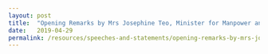 ```yaml
---
layout: post
title:  "Opening Remarks by Mrs Josephine Teo, Minister for Manpower and Second Minister for Home Affairs at the Singapore Conference on the Future of Work"
date:   2019-04-29
permalink: /resources/speeches-and-statements/opening-remarks-by-mrs-josephine-teo-fow-conference-2019/
---
```


